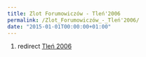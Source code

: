 ```yaml
---
title: Zlot Forumowiczów - Tleń'2006
permalink: /Zlot_Forumowiczów_-_Tleń'2006/
date: "2015-01-01T00:00:00+01:00"
---
```


1.  redirect [Tleń 2006](/Tleń_2006 "wikilink")
